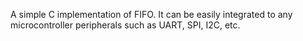 A simple C implementation of FIFO. It can be easily integrated to any microcontroller peripherals such as UART, SPI, I2C, etc. 
